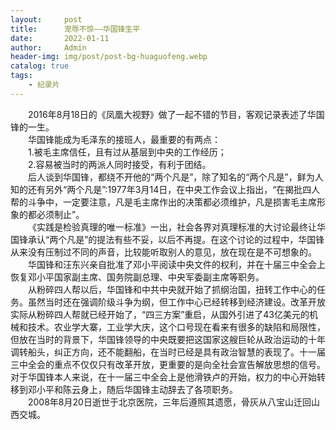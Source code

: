 ```yaml
---
layout:     post
title:      宠辱不惊——华国锋生平
date:       2022-01-11
author:     Admin
header-img: img/post/post-bg-huaguofeng.webp
catalog: true
tags:
    - 纪录片
---
```

&emsp;&emsp;2016年8月18日的《凤凰大视野》做了一起不错的节目，客观记录表述了华国锋的一生。
<br>
&emsp;&emsp;华国锋能成为毛泽东的接班人，最重要的有两点：
<br>
&emsp;&emsp;1.被毛主席信任，且有过从基层到中央的工作经历；
<br>
&emsp;&emsp;2.容易被当时的两派人同时接受，有利于团结。
<br>
&emsp;&emsp;后人谈到华国锋，都绕不开他的“两个凡是”，除了知名的“两个凡是”，鲜为人知的还有另外“两个凡是”:1977年3月14日，在中央工作会议上指出，“在揭批四人帮的斗争中，一定要注意，凡是毛主席作出的决策都必须维护，凡是损害毛主席形象的都必须制止”。
<br>
&emsp;&emsp;《实践是检验真理的唯一标准》一出，社会各界对真理标准的大讨论最终让华国锋承认“两个凡是”的提法有些不妥，以后不再提。在这个讨论的过程中，华国锋从来没有压制过不同的声音，比较能听取别人的意见，放在现在是不可想象的。
<br>
&emsp;&emsp;华国锋和汪东兴亲自批准了邓小平阅读中央文件的权利，并在十届三中全会上恢复邓小平国家副主席、国务院副总理、中央军委副主席等职务。
<br>
&emsp;&emsp;从粉碎四人帮以后，华国锋和中共中央就开始了抓纲治国，扭转工作中心的任务。虽然当时还在强调阶级斗争为纲，但工作中心已经转移到经济建设。改革开放实际从粉碎四人帮就已经开始了，“四三方案”重启，从国外引进了43亿美元的机械和技术。农业学大寨，工业学大庆，这个口号现在看来有很多的缺陷和局限性，但放在当时的背景下，华国锋领导的中央既要把这国家这艘巨轮从政治运动的十年调转船头，纠正方向，还不能翻船，在当时已经是具有政治智慧的表现了。十一届三中全会的重点不仅仅只有改革开放，更重要的是向全社会宣告解放思想的信号。对于华国锋本人来说，在十一届三中全会上是他滑铁卢的开始，权力的中心开始转移到邓小平和陈云身上，随后华国锋主动辞去了各项职务。
<br>
&emsp;&emsp;2008年8月20日逝世于北京医院，三年后遵照其遗愿，骨灰从八宝山迁回山西交城。